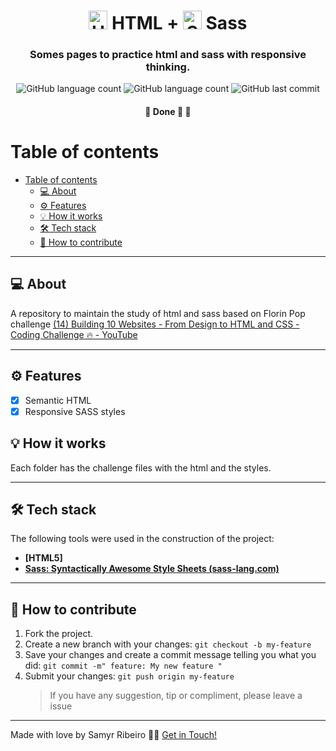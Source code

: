 
<h1 align="center"> <img alt="Html5 logo" src='https://cdn.jsdelivr.net/gh/devicons/devicon/icons/html5/html5-plain.svg' width="auto" height="30"> HTML + <img alt="Sass logo" src='https://cdn.jsdelivr.net/gh/devicons/devicon/icons/sass/sass-original.svg' width="auto" height="30"> Sass</h1>

<h3 align="center">
Somes pages to practice html and sass with responsive thinking.
</h3>

<p align="center"> <img alt="GitHub language count" src="https://img.shields.io/github/languages/count/SamyrOR/pratica-front-end">
<img alt="GitHub language count" src="https://img.shields.io/github/repo-size/SamyrOR/pratica-front-end">
	<img  alt="GitHub last commit"  src="https://img.shields.io/github/last-commit/SamyrOR/pratica-front-end">
</p>
<h4 align="center">
	🚧 Done 🚀 🚧
</h4>

# Table of contents

<!--ts-->

- [Table of contents](#table-of-contents)
  - [💻 About](#-about)
  - [⚙️ Features](#️-features)
  - [💡 How it works](#-how-it-works)
  - [🛠 Tech stack](#-tech-stack)
  - [💪 How to contribute](#-how-to-contribute)
  <!--te-->

---

## 💻 About

A repository to maintain the study of html and sass based on Florin Pop challenge [(14) Building 10 Websites - From Design to HTML and CSS - Coding Challenge 🔥 - YouTube](https://www.youtube.com/watch?v=Rz-rey4Q1bw&t=1169s)

---

## ⚙️ Features

- [x] Semantic HTML
- [x] Responsive SASS styles

## 💡 How it works

Each folder has the challenge files with the html and the styles.

---

## 🛠 Tech stack

The following tools were used in the construction of the project:

- **[HTML5]**
- **[Sass: Syntactically Awesome Style Sheets (sass-lang.com)](https://sass-lang.com/)**

---

## 💪 How to contribute

1. Fork the project.
2. Create a new branch with your changes: `git checkout -b my-feature`
3. Save your changes and create a commit message telling you what you did: `git commit -m" feature: My new feature "`
4. Submit your changes: `git push origin my-feature`
   > If you have any suggestion, tip or compliment, please leave a issue

---

Made with love by Samyr Ribeiro 👋🏽 [Get in Touch!](https://www.linkedin.com/in/samyr-ribeiro-82a720145/)
